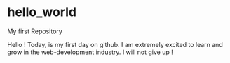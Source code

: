 # hello_world
My first Repository


Hello ! Today, is my first day on github. I am extremely excited to learn and grow in the web-development industry. I will not give up ! 
